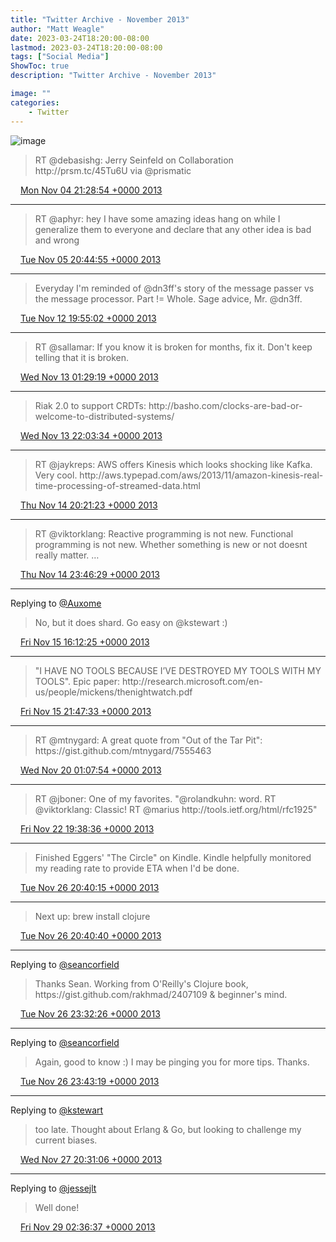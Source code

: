 ```yaml
---
title: "Twitter Archive - November 2013"
author: "Matt Weagle"
date: 2023-03-24T18:20:00-08:00
lastmod: 2023-03-24T18:20:00-08:00
tags: ["Social Media"]
ShowToc: true
description: "Twitter Archive - November 2013"

image: ""
categories: 
    - Twitter
---
```

![image](/sadtwitterbird3.jpg)

> RT @debasishg: Jerry Seinfeld on Collaboration http://prsm\.tc/45Tu6U via @prismatic

<img src="./media/tweet.ico" width="12" /> [Mon Nov 04 21:28:54 +0000 2013](https://twitter.com/mweagle/status/397475566787375104)

----

> RT @aphyr: hey I have some amazing ideas hang on while I generalize them to everyone and declare that any other idea is bad and wrong

<img src="./media/tweet.ico" width="12" /> [Tue Nov 05 20:44:55 +0000 2013](https://twitter.com/mweagle/status/397826887461777408)

----

> Everyday I'm reminded of @dn3ff's story of the message passer vs the message processor\.  Part \!\= Whole\.  Sage advice, Mr\. @dn3ff\.

<img src="./media/tweet.ico" width="12" /> [Tue Nov 12 19:55:02 +0000 2013](https://twitter.com/mweagle/status/400351048096694274)

----

> RT @sallamar: If you know it is broken for months, fix it\. Don't keep telling that it is broken\.

<img src="./media/tweet.ico" width="12" /> [Wed Nov 13 01:29:19 +0000 2013](https://twitter.com/mweagle/status/400435173814042624)

----

> Riak 2\.0 to support CRDTs: http://basho\.com/clocks\-are\-bad\-or\-welcome\-to\-distributed\-systems/

<img src="./media/tweet.ico" width="12" /> [Wed Nov 13 22:03:34 +0000 2013](https://twitter.com/mweagle/status/400745780492771328)

----

> RT @jaykreps: AWS offers Kinesis which looks shocking like Kafka\. Very cool\. http://aws\.typepad\.com/aws/2013/11/amazon\-kinesis\-real\-time\-processing\-of\-streamed\-data\.html

<img src="./media/tweet.ico" width="12" /> [Thu Nov 14 20:21:23 +0000 2013](https://twitter.com/mweagle/status/401082455391608832)

----

> RT @viktorklang: Reactive programming is not new\. Functional programming is not new\. Whether something is new or not doesnt really matter\. …

<img src="./media/tweet.ico" width="12" /> [Thu Nov 14 23:46:29 +0000 2013](https://twitter.com/mweagle/status/401134071348076544)

----

Replying to [@Auxome](https://twitter.com/Auxome/status/401374955306102784)

> No, but it does shard\. Go easy on @kstewart :\)

<img src="./media/tweet.ico" width="12" /> [Fri Nov 15 16:12:25 +0000 2013](https://twitter.com/mweagle/status/401382187649339392)

----

> "I HAVE NO TOOLS BECAUSE I’VE DESTROYED MY TOOLS WITH MY TOOLS"\.  Epic paper: http://research\.microsoft\.com/en\-us/people/mickens/thenightwatch\.pdf

<img src="./media/tweet.ico" width="12" /> [Fri Nov 15 21:47:33 +0000 2013](https://twitter.com/mweagle/status/401466524889673728)

----

> RT @mtnygard: A great quote from "Out of the Tar Pit": https://gist\.github\.com/mtnygard/7555463

<img src="./media/tweet.ico" width="12" /> [Wed Nov 20 01:07:54 +0000 2013](https://twitter.com/mweagle/status/402966498689302528)

----

> RT @jboner: One of my favorites\. "@rolandkuhn: word\. RT @viktorklang: Classic\! RT @marius http://tools\.ietf\.org/html/rfc1925"

<img src="./media/tweet.ico" width="12" /> [Fri Nov 22 19:38:36 +0000 2013](https://twitter.com/mweagle/status/403970788681719808)

----

> Finished Eggers' "The Circle" on Kindle\.  Kindle helpfully monitored my reading rate to provide ETA when I'd be done\.

<img src="./media/tweet.ico" width="12" /> [Tue Nov 26 20:40:15 +0000 2013](https://twitter.com/mweagle/status/405435857999368193)

----

> Next up: brew install clojure

<img src="./media/tweet.ico" width="12" /> [Tue Nov 26 20:40:40 +0000 2013](https://twitter.com/mweagle/status/405435962710171649)

----

Replying to [@seancorfield](https://twitter.com/@seancorfield/status/405439282963169281)

> Thanks Sean\.  Working from O'Reilly's Clojure book, https://gist\.github\.com/rakhmad/2407109 &amp; beginner's mind\.

<img src="./media/tweet.ico" width="12" /> [Tue Nov 26 23:32:26 +0000 2013](https://twitter.com/mweagle/status/405479186552201216)

----

Replying to [@seancorfield](https://twitter.com/@seancorfield/status/405481088014745600)

> Again, good to know :\)  I may be pinging you for more tips\.  Thanks\.

<img src="./media/tweet.ico" width="12" /> [Tue Nov 26 23:43:19 +0000 2013](https://twitter.com/mweagle/status/405481927081086976)

----

Replying to [@kstewart](https://twitter.com/kstewart/status/405497514867974145)

> too late\.  Thought about Erlang &amp; Go, but looking to challenge my current biases\.

<img src="./media/tweet.ico" width="12" /> [Wed Nov 27 20:31:06 +0000 2013](https://twitter.com/mweagle/status/405795942617874432)

----

Replying to [@jessejlt](https://twitter.com/@jessejlt/status/406246797221175297)

> Well done\!

<img src="./media/tweet.ico" width="12" /> [Fri Nov 29 02:36:37 +0000 2013](https://twitter.com/mweagle/status/406250313172398080)